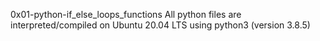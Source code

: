 0x01-python-if_else_loops_functions
All python files are interpreted/compiled on Ubuntu 20.04 LTS using python3 (version 3.8.5)
